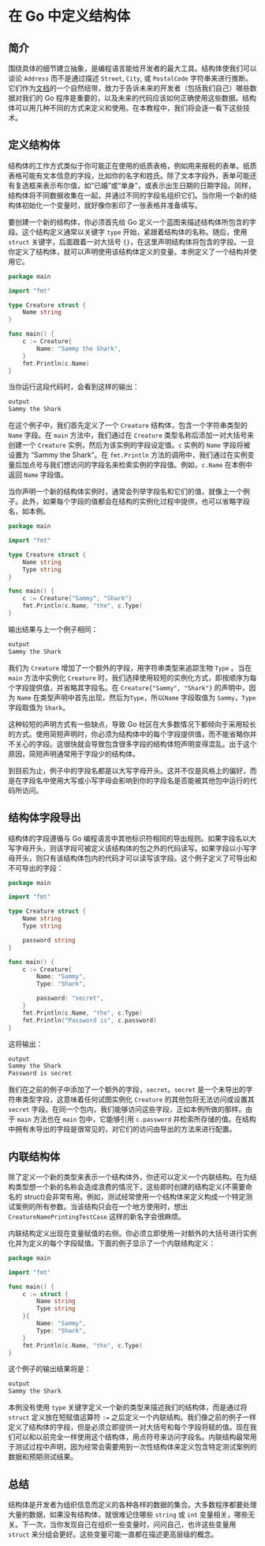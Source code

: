 # 在 Go 中定义结构体

## 简介

围绕具体的细节建立抽象，是编程语言能给开发者的最大工具。结构体使我们可以谈论 `Address` 而不是通过描述 `Street`, `City`, 或 `PostalCode` 字符串来进行推断。它们作为[文档](https://gocn.github.io/How-To-Code-in-Go/docs/06-How_To_Write_Comments_in_Go)的一个自然纽带，致力于告诉未来的开发者（包括我们自己）哪些数据对我们的 Go 程序是重要的，以及未来的代码应该如何正确使用这些数据。结构体可以用几种不同的方式来定义和使用。在本教程中，我们将会逐一看下这些技术。

## 定义结构体

结构体的工作方式类似于你可能正在使用的纸质表格，例如用来报税的表单。纸质表格可能有文本信息的字段，比如你的名字和姓氏。除了文本字段外，表单可能还有复选框来表示布尔值，如“已婚”或“单身”，或表示出生日期的日期字段。同样，结构体将不同数据收集在一起，并通过不同的字段名组织它们。当你用一个新的结构体初始化一个变量时，就好像你影印了一张表格并准备填写。

要创建一个新的结构体，你必须首先给 Go 定义一个蓝图来描述结构体所包含的字段。这个结构定义通常以关键字 `type` 开始，紧跟着结构体的名称。随后，使用 `struct` 关键字，后面跟着一对大括号 `{}`，在这里声明结构体将包含的字段。一旦你定义了结构体，就可以声明使用该结构体定义的变量。本例定义了一个结构并使用它。

```go
package main

import "fmt"

type Creature struct {
	Name string
}

func main() {
	c := Creature{
		Name: "Sammy the Shark",
	}
	fmt.Println(c.Name)
}
```

当你运行这段代码时，会看到这样的输出：

```bash
output
Sammy the Shark
```

在这个例子中，我们首先定义了一个 `Creature` 结构体，包含一个字符串类型的 `Name` 字段。在 `main` 方法中，我们通过在 `Creature` 类型名称后添加一对大括号来创建一个 `Creature` 实例，然后为该实例的字段设定值。`c` 实例的 `Name` 字段将被设置为 “Sammy the Shark”。在 `fmt.Println` 方法的调用中，我们通过在实例变量后加点号与我们想访问的字段名来检索实例的字段值。例如，`c.Name` 在本例中返回 `Name` 字段值。

当你声明一个新的结构体实例时，通常会列举字段名和它们的值，就像上一个例子。此外，如果每个字段的值都会在结构的实例化过程中提供，也可以省略字段名，如本例。

```go
package main

import "fmt"

type Creature struct {
	Name string
	Type string
}

func main() {
	c := Creature{"Sammy", "Shark"}
	fmt.Println(c.Name, "the", c.Type)
}
```

输出结果与上一个例子相同：

```bash
output
Sammy the Shark
```

我们为 `Creature` 增加了一个额外的字段，用字符串类型来追踪生物 `Type` 。当在 `main` 方法中实例化 `Creature` 时，我们选择使用较短的实例化方式，即按顺序为每个字段提供值，并省略其字段名。在 `Creature{"Sammy", "Shark"}` 的声明中，因为 `Name` 在类型声明中首先出现，然后为`Type`，所以`Name` 字段取值为 `Sammy`，`Type` 字段取值为 `Shark`。

这种较短的声明方式有一些缺点，导致 Go 社区在大多数情况下都倾向于采用较长的方式。使用简短声明时，你必须为结构体中的每个字段提供值，而不能省略你并不关心的字段。这很快就会导致包含很多字段的结构体短声明变得混乱。出于这个原因，简短声明通常用于字段少的结构体。

到目前为止，例子中的字段名都是以大写字母开头。这并不仅是风格上的偏好，而是在字段名中使用大写或小写字母会影响到你的字段名是否能被其他包中运行的代码所访问。

## 结构体字段导出

结构体的字段遵循与 Go 编程语言中其他标识符相同的导出规则。如果字段名以大写字母开头，则该字段可被定义该结构体的包之外的代码读写。如果字段以小写字母开头，则只有该结构体包内的代码才可以读写该字段。这个例子定义了可导出和不可导出的字段：

```go
package main

import "fmt"

type Creature struct {
	Name string
	Type string

	password string
}

func main() {
	c := Creature{
		Name: "Sammy",
		Type: "Shark",

		password: "secret",
	}
	fmt.Println(c.Name, "the", c.Type)
	fmt.Println("Password is", c.password)
}
```

这将输出：

```bash
output
Sammy the Shark
Password is secret
```

我们在之前的例子中添加了一个额外的字段，`secret`。`secret` 是一个未导出的字符串类型字段，这意味着任何试图实例化 `Creature` 的其他包将无法访问或设置其 `secret` 字段。在同一个包内，我们能够访问这些字段，正如本例所做的那样。由于 `main` 方法也在 `main` 包中，它能够引用 `c.password` 并检索所存储的值。在结构中拥有未导出的字段是很常见的，对它们的访问由导出的方法来进行配置。

## 内联结构体

除了定义一个新的类型来表示一个结构体外，你还可以定义一个内联结构。在为结构类型想一个新的名称会造成浪费的情况下，这些即时创建的结构定义(不需要命名的 struct)会非常有用。例如，测试经常使用一个结构体来定义构成一个特定测试案例的所有参数。当该结构只会在一个地方使用时，想出 `CreatureNamePrintingTestCase` 这样的新名字会很麻烦。

内联结构定义出现在变量赋值的右侧。你必须立即使用一对额外的大括号进行实例化并为定义的每个字段赋值。下面的例子显示了一个内联结构定义：

```go
package main

import "fmt"

func main() {
	c := struct {
		Name string
		Type string
	}{
		Name: "Sammy",
		Type: "Shark",
	}
	fmt.Println(c.Name, "the", c.Type)
}
```

这个例子的输出结果将是：

```bash
output
Sammy the Shark
```

本例没有使用 `type` 关键字定义一个新的类型来描述我们的结构体，而是通过将 `struct` 定义放在短赋值运算符 `:=` 之后定义一个内联结构。我们像之前的例子一样定义了结构体的字段，但是必须立即提供一对大括号和每个字段将赋的值。现在我们可以和以前完全一样使用这个结构体，用点符号来访问字段名。内联结构最常用于测试过程中声明，因为经常会需要用到一次性结构体来定义包含特定测试案例的数据和预期测试结果。

## 总结

结构体是开发者为组织信息而定义的各种各样的数据的集合。大多数程序都要处理大量的数据，如果没有结构体，就很难记住哪些 `string` 或 `int` 变量相关，哪些无关。下一次，当你发现自己在组织一些变量时，问问自己，也许这些变量用 `struct` 来分组会更好。这些变量可能一直都在描述更高层级的概念。
